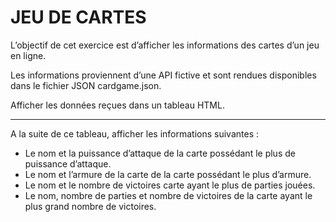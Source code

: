 # JEU DE CARTES

L’objectif de cet exercice est d’afficher les informations des cartes d’un jeu en ligne.

Les informations proviennent d’une API fictive et sont rendues disponibles dans le fichier JSON cardgame.json.

Afficher les données reçues dans un tableau HTML.

--- 

A la suite de ce tableau, afficher les informations suivantes :

- Le nom et la puissance d’attaque de la carte possédant le plus de puissance d’attaque.
- Le nom et l’armure de la carte de la carte possédant le plus d’armure.
- Le nom et le nombre de victoires carte ayant le plus de parties jouées.
- Le nom, nombre de parties et nombre de victoires de la carte ayant le plus grand nombre de victoires.

